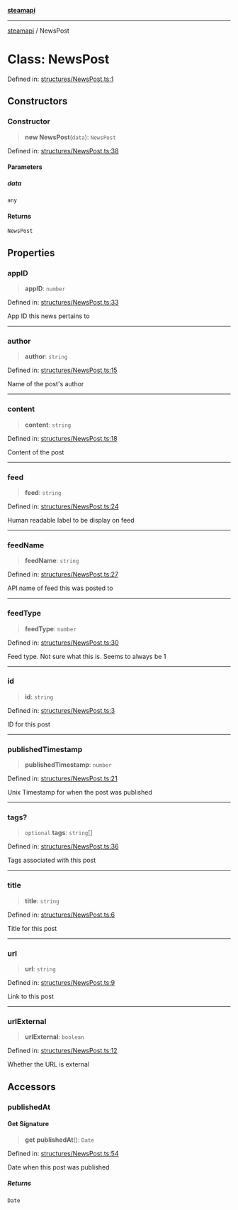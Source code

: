 [**steamapi**](../README.md)

***

[steamapi](../README.md) / NewsPost

# Class: NewsPost

Defined in: [structures/NewsPost.ts:1](https://github.com/xDimGG/node-steamapi/blob/581c07afeb4ac3b12f9edf652025117d15d662af/src/structures/NewsPost.ts#L1)

## Constructors

### Constructor

> **new NewsPost**(`data`): `NewsPost`

Defined in: [structures/NewsPost.ts:38](https://github.com/xDimGG/node-steamapi/blob/581c07afeb4ac3b12f9edf652025117d15d662af/src/structures/NewsPost.ts#L38)

#### Parameters

##### data

`any`

#### Returns

`NewsPost`

## Properties

### appID

> **appID**: `number`

Defined in: [structures/NewsPost.ts:33](https://github.com/xDimGG/node-steamapi/blob/581c07afeb4ac3b12f9edf652025117d15d662af/src/structures/NewsPost.ts#L33)

App ID this news pertains to

***

### author

> **author**: `string`

Defined in: [structures/NewsPost.ts:15](https://github.com/xDimGG/node-steamapi/blob/581c07afeb4ac3b12f9edf652025117d15d662af/src/structures/NewsPost.ts#L15)

Name of the post's author

***

### content

> **content**: `string`

Defined in: [structures/NewsPost.ts:18](https://github.com/xDimGG/node-steamapi/blob/581c07afeb4ac3b12f9edf652025117d15d662af/src/structures/NewsPost.ts#L18)

Content of the post

***

### feed

> **feed**: `string`

Defined in: [structures/NewsPost.ts:24](https://github.com/xDimGG/node-steamapi/blob/581c07afeb4ac3b12f9edf652025117d15d662af/src/structures/NewsPost.ts#L24)

Human readable label to be display on feed

***

### feedName

> **feedName**: `string`

Defined in: [structures/NewsPost.ts:27](https://github.com/xDimGG/node-steamapi/blob/581c07afeb4ac3b12f9edf652025117d15d662af/src/structures/NewsPost.ts#L27)

API name of feed this was posted to

***

### feedType

> **feedType**: `number`

Defined in: [structures/NewsPost.ts:30](https://github.com/xDimGG/node-steamapi/blob/581c07afeb4ac3b12f9edf652025117d15d662af/src/structures/NewsPost.ts#L30)

Feed type. Not sure what this is. Seems to always be 1

***

### id

> **id**: `string`

Defined in: [structures/NewsPost.ts:3](https://github.com/xDimGG/node-steamapi/blob/581c07afeb4ac3b12f9edf652025117d15d662af/src/structures/NewsPost.ts#L3)

ID for this post

***

### publishedTimestamp

> **publishedTimestamp**: `number`

Defined in: [structures/NewsPost.ts:21](https://github.com/xDimGG/node-steamapi/blob/581c07afeb4ac3b12f9edf652025117d15d662af/src/structures/NewsPost.ts#L21)

Unix Timestamp for when the post was published

***

### tags?

> `optional` **tags**: `string`[]

Defined in: [structures/NewsPost.ts:36](https://github.com/xDimGG/node-steamapi/blob/581c07afeb4ac3b12f9edf652025117d15d662af/src/structures/NewsPost.ts#L36)

Tags associated with this post

***

### title

> **title**: `string`

Defined in: [structures/NewsPost.ts:6](https://github.com/xDimGG/node-steamapi/blob/581c07afeb4ac3b12f9edf652025117d15d662af/src/structures/NewsPost.ts#L6)

Title for this post

***

### url

> **url**: `string`

Defined in: [structures/NewsPost.ts:9](https://github.com/xDimGG/node-steamapi/blob/581c07afeb4ac3b12f9edf652025117d15d662af/src/structures/NewsPost.ts#L9)

Link to this post

***

### urlExternal

> **urlExternal**: `boolean`

Defined in: [structures/NewsPost.ts:12](https://github.com/xDimGG/node-steamapi/blob/581c07afeb4ac3b12f9edf652025117d15d662af/src/structures/NewsPost.ts#L12)

Whether the URL is external

## Accessors

### publishedAt

#### Get Signature

> **get** **publishedAt**(): `Date`

Defined in: [structures/NewsPost.ts:54](https://github.com/xDimGG/node-steamapi/blob/581c07afeb4ac3b12f9edf652025117d15d662af/src/structures/NewsPost.ts#L54)

Date when this post was published

##### Returns

`Date`
